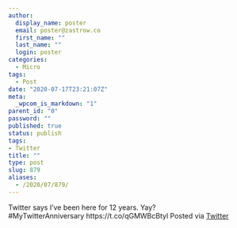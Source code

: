 ```yaml
---
author:
  display_name: poster
  email: poster@zastrow.co
  first_name: ""
  last_name: ""
  login: poster
categories:
  - Micro
tags:
  - Post
date: "2020-07-17T23:21:07Z"
meta:
  _wpcom_is_markdown: "1"
parent_id: "0"
password: ""
published: true
status: publish
tags:
- Twitter
title: ""
type: post
slug: 879
aliases:
  - /2020/07/879/
---
```

<p>Twitter says I’ve been here for 12 years. Yay?<br />
&#35;MyTwitterAnniversary https://t.co/qGMWBcBtyl Posted via <a href="http://twitter.com/zastrow/status/1284326486112186370">Twitter</a></p>

